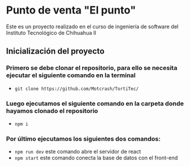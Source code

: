 # Punto de venta "El punto"
Este es un proyecto realizado en el curso de ingeniería de software del Instituto Tecnológico de Chihuahua II

## Inicialización del proyecto
### Primero se debe clonar el repositorio, para ello se necesita ejecutar el siguiente comando en la terminal
* `git clone https://github.com/Motcrash/TortiTec/`
### Luego ejecutamos el siguiente comando en la carpeta donde hayamos clonado el repositorio
* `npm i`
### Por último ejecutamos los siguientes dos comandos:
* `npm run dev` este comando abre el servidor de react
* `npm start` este comando conecta la base de datos con el front-end
